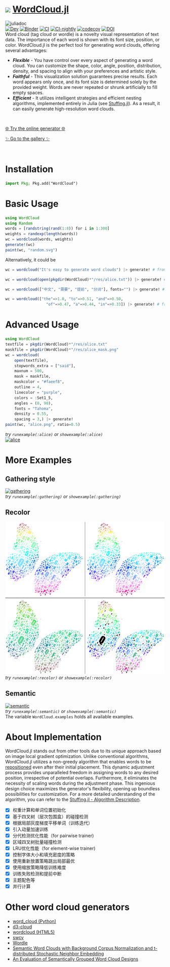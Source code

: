 # <div><img src="docs/src/assets/logo.svg" height="25px"><span> [WordCloud.jl](https://github.com/guo-yong-zhi/WordCloud.jl)</span></div>  
![juliadoc](res/juliadoc.png)  
[![Dev](https://img.shields.io/badge/docs-dev-blue.svg)](https://guo-yong-zhi.github.io/WordCloud.jl/dev) [![Binder](https://mybinder.org/badge_logo.svg)](https://mybinder.org/v2/gh/guo-yong-zhi/WordCloud.jl/master?filepath=examples.ipynb) [![CI](https://github.com/guo-yong-zhi/WordCloud.jl/actions/workflows/ci.yml/badge.svg)](https://github.com/guo-yong-zhi/WordCloud.jl/actions/workflows/ci.yml) [![CI-nightly](https://github.com/guo-yong-zhi/WordCloud.jl/actions/workflows/ci-nightly.yml/badge.svg)](https://github.com/guo-yong-zhi/WordCloud.jl/actions/workflows/ci-nightly.yml) [![codecov](https://codecov.io/gh/guo-yong-zhi/WordCloud.jl/branch/master/graph/badge.svg?token=2U0X769Z51)](https://codecov.io/gh/guo-yong-zhi/WordCloud.jl) [![DOI](https://zenodo.org/badge/211266031.svg)](https://zenodo.org/badge/latestdoi/211266031)  
Word cloud (tag cloud or wordle) is a novelty visual representation of text data. The importance of each word is shown with its font size, position, or color. WordCloud.jl is the perfect tool for generating word clouds, offering several advantages:
* ***Flexible*** - You have control over every aspect of generating a word cloud. You can customize the shape, color, angle, position, distribution, density, and spacing to align with your preferences and artistic style.
* ***Faithful*** - This visualization solution guarantees precise results. Each word appears only once, and its font size is determined solely by the provided weight. Words are never repeated or shrunk artificially to fill empty spaces.
* ***Efficient*** - It utilizes intelligent strategies and efficient nesting algorithms, implemented entirely in Julia (see [Stuffing.jl](https://github.com/guo-yong-zhi/Stuffing.jl)). As a result, it can easily generate high-resolution word clouds.

<br>

[🌐 Try the online generator 🌐](https://mybinder.org/v2/gh/guo-yong-zhi/pluto-on-binder/master?urlpath=pluto/open?url=https%3A%2F%2Fraw.githubusercontent.com%2Fguo-yong-zhi%2FWordCloud.jl%2Fmaster%2FWordCloudApp.jl)  

[✨ Go to the gallery ✨](https://github.com/guo-yong-zhi/WordCloud-Gallery/blob/main/README.md) 

<br>

# Installation
```julia
import Pkg; Pkg.add("WordCloud")
```
# Basic Usage 
```julia
using WordCloud
using Random
words = [randstring(rand(1:8)) for i in 1:300]
weights = randexp(length(words))
wc = wordcloud(words, weights)
generate!(wc)
paint(wc, "random.svg")
```
Alternatively, it could be
```julia
wc = wordcloud("It's easy to generate word clouds") |> generate! # from a string
```
```julia
wc = wordcloud(open(pkgdir(WordCloud)*"/res/alice.txt")) |> generate! # from a file
```
```julia
wc = wordcloud(["中文", "需要", "提前", "分词"], fonts="") |> generate! # from a list
```
```julia
wc = wordcloud(["the"=>1.0, "to"=>0.51, "and"=>0.50,
                  "of"=>0.47, "a"=>0.44, "in"=>0.33]) |> generate! # from pairs or a dict
```
# Advanced Usage
```julia
using WordCloud
textfile = pkgdir(WordCloud)*"/res/alice.txt"
maskfile = pkgdir(WordCloud)*"/res/alice_mask.png"
wc = wordcloud(
    open(textfile),
    stopwords_extra = ["said"],
    maxnum = 500, 
    mask = maskfile,
    maskcolor = "#faeef8",
    outline = 4,
    linecolor = "purple",
    colors = :Set1_5,
    angles = (0, 90),
    fonts = "Tahoma",
    density = 0.55,
    spacing = 3,) |> generate!
paint(wc, "alice.png", ratio=0.5)
```
*try `runexample(:alice)` or `showexample(:alice)`*  
[![alice](res/alice.png)](./examples/alice.jl)
# More Examples
## Gathering style
[![gathering](res/gathering.png)](./examples/gathering.jl)  
*try `runexample(:gathering)` or `showexample(:gathering)`* 
## Recolor
[![recolor](res/recolor.png)](./examples/recolor.jl)  
*try `runexample(:recolor)` or `showexample(:recolor)`* 
## Semantic
[![semantic](res/semantic.png)](./examples/semantic.jl)  
*try `runexample(:semantic)` or `showexample(:semantic)`*  
The variable `WordCloud.examples` holds all available examples.   

# About Implementation
WordCloud.jl stands out from other tools due to its unique approach based on image local gradient optimization. Unlike conventional algorithms, WordCloud.jl utilizes a non-greedy algorithm that enables words to be [repositioned](res/animation2.gif) even after their initial placement. This dynamic adjustment process provides unparalleled freedom in assigning words to any desired position, irrespective of potential overlaps. Furthermore, it eliminates the necessity of scaling words during the adjustment phase. This ingenious design choice maximizes the generator's flexibility, opening up boundless possibilities for customization. For a more detailed understanding of the algorithm, you can refer to the [Stuffing.jl - Algorithm Description](https://github.com/guo-yong-zhi/Stuffing.jl#algorithm-description). 
* [x] 权重计算和单词位置初始化
* [x] 基于四叉树（层次包围盒）的碰撞检测
* [x] 根据局部灰度梯度平移单词（训练迭代）
* [x] 引入动量加速训练
* [x] 分代检测优化性能（for pairwise trainer)
* [x] 区域四叉树批量碰撞检测
* [x] LRU优化性能（for element-wise trainer)
* [x] 控制字体大小和填充密度的策略
* [x] 使用重新放置策略跳出局部最优
* [x] 使用缩放策略降低训练难度
* [x] 训练失败检测和提前中断
* [x] 主题配色等
* [x] 并行计算

# Other word cloud generators
* [word_cloud (Python)](https://github.com/amueller/word_cloud)  
* [d3-cloud](https://github.com/jasondavies/d3-cloud)  
* [wordcloud (HTML5)](https://github.com/timdream/wordcloud)  
* [swcv](https://github.com/spupyrev/swcv)  
* [Wordle](http://static.mrfeinberg.com/bv_ch03.pdf)  
* [Semantic Word Clouds with Background Corpus Normalization and t-distributed Stochastic Neighbor Embedding](https://arxiv.org/pdf/1708.03569.pdf)  
* [An Evaluation of Semantically Grouped Word Cloud Designs](https://www.semanticscholar.org/paper/An-Evaluation-of-Semantically-Grouped-Word-Cloud-Hearst-Pedersen/ddae6a380123988f578433ae103393e255c0b4d1)  
